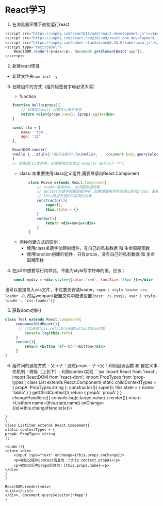 # React学习

1. 在浏览器环境下直接运行react
```javascript
<script src="https://unpkg.com/react@16/umd/react.development.js"></script>
<script src="https://unpkg.com/react-dom@16/umd/react-dom.development.js"></script>
<script src="https://unpkg.com/babel-standalone@6.15.0/babel.min.js"></script>
<script type='text/babel'>
    ReactDOM.render(<p>aaa</p>, document.getElementById('app'));
</script>
```
2. 新建react项目
 +  新建文件夹`npm init -y`
 
 
3. 创建组件的方式（组件标签首字母必须大写）
	+ function
	```jsx
	function Hello(props){
		// 如果返回null 组建什么都不渲染
	    return <div>{props.name}, {props.age}</div>
	}

	const stu = {
	    name: 'tom',
	    age: '12'
	},

	ReactDOM.render(
	<Hello {...stu}>{/*展开运算符*/}</Hello>, 	document.body.querySelector('#app')
	)
	// 如果是jsx文件中，还需要向外面导出 exports default ***;
	```
	+ class: 如果要使用class定义组件,需要继承自React.Component
		```jsx
			class Movie extends React.Component{
				// render渲染dom, 必须要有返回值
				// 在class关键字创建的组件中，如果想使用外界传递过来的props，直接通过this.props.***来访问。
				// this相当于组件的实例化对象
				constructor(){
	                super();
	                this.state = {}
				}
	   			render(){
	                return <div>movie</div>
	   			}
			}

		```
	+ 两种创建方式的区别：
		- 使用class关键字创建的组件，有自己的私有数据 和 生命周期函数
		- 使用function创建的组件，只有props，没有自己的私有数据 和 生命周期函数

4. 在jsX中想要写行内样式，不能为style写字符串的值，应该：
```jsx
	const mydiv = <div style={{color:'red', fontSize:'35px'}}></div>
```
也可以直接导入css文件，不过要先安装loader，`cnpm i style-loader css-loader -D`, 然后webpack配置文件中应该设置`{test: /\.css$/, use: ['style-loader', 'css-loader']}`


5. 获取dom对象()
  ```jsx
  class Test extends React.Component{
       componentDidMount(){
       	// 可以通过this.refs.btn获取button的dom对象
           console.log(this.refs)
       }
       render(){
           return <button ref='btn'>button</btn>
       }
  }
  ```
  
  6. 组件间的通信方式
    - 父->子：通过props
    - 子->父：利用回调函数 和 自定义事件机制
    - 跨级（上到下）: 利用context实现
    ```jsx
    import React from 'react'; 
    import ReactDOM from 'react-dom'; 
    import PropTypes from 'prop-types';
    class List extends React.Component{
    static childContextTypes = {
        propA: PropTypes.string
    };
    constructor(){
        super();
        this.state = {
            name: 'lalala'
        }
    }
    getChildContext(){
        return {
            propA: 'propA'
        }
    }
    changeHandler(e){
        console.log(e.target.value)
    }
    render(){
        return <div>
            <ListItem name={this.state.name} onChange={(e)=>this.changeHandler(e)}></ListItem>
        </div>
    }
    }
	class ListItem extends React.Component{
	static contextTypes = {
	propA: PropTypes.string
	};

	render(){
	return <div>
	    <input type="text" onChange={this.props.onChange}/>
	    <p>收到父组件Context信息为：{this.context.propA}</p>
	    <p>收到父组件props信息为：{this.props.name}</p>
	</div>
	}
	}

	ReactDOM.render(<div>
	<List></List>
	</div>, document.querySelector('#app')
	)
   ```

